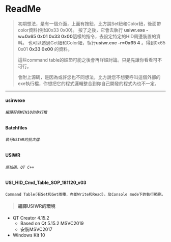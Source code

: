 # ReadMe



> 初期想法，是有一個介面，上面有按鈕，比方說Set紐和Color紐，後面帶color資料(例如0x33 0x00)。
> 按了之後，它會去執行
> **usiwr.exe -w=0x65 0x01 0x33 0x00**這樣的指令，去設定特定的HID周邊裝置的資料。
> 也可以透過Get紐和Color紐，執行**usiwr.exe -r=0x65 4** 。得到0x65 0x01 **0x33 0x00** 的資料。
>
> 
> 這些command table的細節可能之後會再詳細討論。只是先讓你看看可不可行。
>
> 會附上源碼，是因為或許您也不同想法，比方說您不想要呼叫這個外部的exe執行檔，你想把它的程式邏輯整合到你自己開發的程式內也不一定。
> 

---

#### usirwexe

###### 		`編譯好的WIN10的執行檔`

#### Batchfiles

###### 		`執行USIWR的批次檔`

#### USIWR

###### 		`原始碼，QT C++`

#### **USI_HID_Cmd_Table_SOP_181120_v03**

​	`Command Table(有Set和Get兩種，亦即Write和Read)。及Console mode下的執行範例。`



> #### 編譯USIWR的環境

- QT Creator 4.15.2
  - Based on Qt 5.15.2 MSVC2019
  - 安裝MSVC2017
- Windows Kit 10
